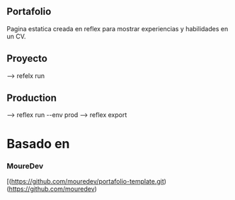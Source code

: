 
## Portafolio

Pagina estatica creada en reflex para mostrar experiencias y habilidades en un CV.

## Proyecto

--> refelx run
## Production 
--> reflex run --env prod
--> reflex export

# Basado en 
### MoureDev

[(https://github.com/mouredev/portafolio-template.git)(https://github.com/mouredev)
